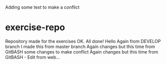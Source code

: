 Adding some text to make a conflict
# exercise-repo
Repository made for the exercises
OK. All done!
Hello Again from DEVELOP branch
I made this from master branch
Again changes but this time from GitBASH
some changes to make conflict
Again changes but this time from GitBASH - Edit from web...